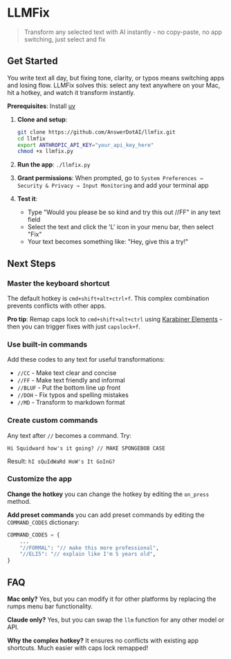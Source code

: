 # LLMFix
> Transform any selected text with AI instantly - no copy-paste, no app switching, just select and fix

## Get Started

You write text all day, but fixing tone, clarity, or typos means switching apps and losing flow. LLMFix solves this: select any text anywhere on your Mac, hit a hotkey, and watch it transform instantly.

**Prerequisites**: Install [uv](https://docs.astral.sh/uv/getting-started/installation/)

1. **Clone and setup**:
   ```bash
   git clone https://github.com/AnswerDotAI/llmfix.git
   cd llmfix
   export ANTHROPIC_API_KEY="your_api_key_here"
   chmod +x llmfix.py
   ```

2. **Run the app**: `./llmfix.py`

3. **Grant permissions**: When prompted, go to `System Preferences → Security & Privacy → Input Monitoring` and add your terminal app

4. **Test it**: 
   - Type "Would you please be so kind and try this out //FF" in any text field
   - Select the text and click the 'L' icon in your menu bar, then select "Fix"
   - Your text becomes something like: "Hey, give this a try!"

## Next Steps

### Master the keyboard shortcut

The default hotkey is `cmd+shift+alt+ctrl+f`. This complex combination prevents conflicts with other apps. 

**Pro tip**: Remap caps lock to `cmd+shift+alt+ctrl` using [Karabiner Elements](https://karabiner-elements.pqrs.org/) - then you can trigger fixes with just `capslock+f`.

### Use built-in commands

Add these codes to any text for useful transformations:
- `//CC` - Make text clear and concise
- `//FF` - Make text friendly and informal  
- `//BLUF` - Put the bottom line up front
- `//DOH` - Fix typos and spelling mistakes
- `//MD` - Transform to markdown format

### Create custom commands

Any text after `//` becomes a command. Try:

```
Hi Squidward how's it going? // MAKE SPONGEBOB CASE
```

Result: `hI sQuIdWaRd HoW's It GoInG?`

### Customize the app

**Change the hotkey**  you can change the hotkey by editing the `on_press` method.

**Add preset commands** you can add preset commands by editing the `COMMAND_CODES` dictionary:

```python
COMMAND_CODES = {
    ...
    "//FORMAL": "// make this more professional",
    "//ELI5": "// explain like I'm 5 years old",
}
```


## FAQ

**Mac only?** Yes, but you can modify it for other platforms by replacing the rumps menu bar functionality.

**Claude only?** Yes, but you can swap the `llm` function for any other model or API.

**Why the complex hotkey?** It ensures no conflicts with existing app shortcuts. Much easier with caps lock remapped!

